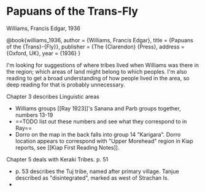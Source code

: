 # Papuans of the Trans-Fly

Williams, Francis Edgar, 1936

@book{williams_1936,
	author = {Williams, Francis Edgar},
	title = {Papuans of the {Trans}-{Fly}},
	publisher = {The {Clarendon} {Press},
	address = {Oxford, UK},
	year = {1936}
	}


I'm looking for suggestions of where tribes lived when Williams was there in the region; which areas of land might belong to which peoples. I'm also reading to get a broad understanding of how people lived in the area, so deep reading for that is probably unnecessary. 

Chapter 3 describes Linguistic areas
- Williams groups [[Ray 1923]]'s Sanana and Parb groups together, numbers 13-19
- ==TODO list out these numbers and see what they correspond to in Ray==
- Dorro on the map in the back falls into group 14 "Karigara". Dorro location appears to correspond with "Upper Morehead" region in Kiap reports, see [[Kiap First Reading Notes]].

Chapter 5 deals with Keraki Tribes. p. 51
- p. 53 describes the Tuj tribe, named after primary village. Tanjue described as "disintegrated", marked as west of Strachan Is.
- 